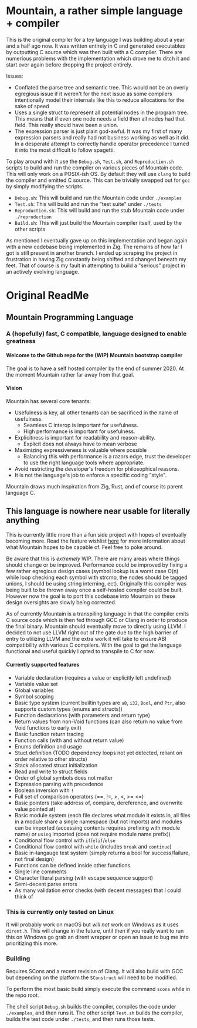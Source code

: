 # Mountain, a rather simple language + compiler

This is the original compiler for a toy language I was building about a
year and a half ago now. It was written entirely in C and generated
executables by outputting C source which was then built with a C compiler.
There are numerious problems with the implementation which drove me to ditch
it and start over again before dropping the project entirely.

Issues:
 * Conflated the parse tree and semantic tree. This would not be an overly egregious
  issue if it weren't for the next issue as some compilers intentionally model their
  internals like this to reduce allocations for the sake of speed
 * Uses a single struct to represent all potential nodes in the program tree. This
  means that if even one node needs a field then all nodes had that field. This really
  should have been a union.
 * The expression parser is just plain god-awful. It was my first of many expression
  parsers and really had not business working as well as it did. In a desperate attempt
  to correctly handle operator precedence I turned it into the most difficult to follow
  spagetti.

To play around with it use the `Debug.sh`, `Test.sh`, and `Reproduction.sh` scripts to
build and run the compiler on various pieces of Mountain code. This will only work on a
POSIX-ish OS. By default they will use `clang` to build the compiler and emitted C source.
This can be trivially swapped out for `gcc` by simply modifying the scripts.
 * `Debug.sh`: This will build and run the Mountain code under `./examples`
 * `Test.sh`: This will build and run the "test suite" under `./tests`
 * `Reproduction.sh`: This will build and run the stub Mountain code under `./reproduction`
 * `Build.sh`: This will just build the Mountain compiler itself, used by the other
  scripts

As mentioned I eventually gave up on this implementation and began again with a new codebase
being implemented in Zig. The remains of how far I got is still present in another branch. I
ended up scraping the project in frustration in having Zig constantly being shifted and changed
beneath my feet. That of course is my fault in attempting to build a "serious" project in an
actively evolving language.

# Original ReadMe
## Mountain Programming Language
### A (hopefully) fast, C compatible, language designed to enable greatness


#### Welcome to the Github repo for the (WIP) Mountain bootstrap compiler

The goal is to have a self hosted compiler by the end of
summer 2020. At the moment Mountain rather far away from that goal.


#### Vision

Mountain has several core tenants:
* Usefulness is key, all other tenants can be sacrificed in the name
  of usefulness.
    * Seamless C interop is important for usefulness.
    * High performance is important for usefulness.
* Explicitness is important for readability and reason-ability.
    * Explicit does not always have to mean verbose
* Maximizing expressiveness is valuable where possible
    * Balancing this with performance is a razors edge, trust the
      developer to use the right language tools where appropriate.
* Avoid restricting the developer's freedom for philosophical reasons.
* It is not the language's job to enforce a specific coding "style".

Mountain draws much inspiration from Zig, Rust, and of course its
parent language C.


## This language is nowhere near usable for literally anything
This is currently little more than a fun side project with hopes of
eventually becoming more. Read the feature wishlist
[here](WISHLIST.md) for more information about what Mountain hopes to
be capable of. Feel free to poke around.

Be aware that this is *extremely* WIP. There are many areas where
things should change or be improved. Performance could be improved by
fixing a few rather egregious design cases (symbol lookup is a worst
case O(n) while loop checking each symbol with strcmp, the nodes
should be tagged unions, I should be using string interning,
ect). Originally this compiler was being built to be thrown away once
a self-hosted compiler could be built. However now the goal is to port
this codebase into Mountain so these design oversights are slowly
being corrected.

As of currently Mountain is a transpiling language in that the
compiler emits C source code which is then fed through GCC or Clang in
order to produce the final binary. Mountain should eventually move to
directly using LLVM. I decided to not use LLVM right out of the gate
due to the high barrier of entry to utilizing LLVM and the extra work
it will take to ensure ABI compatibility with various C
compilers. With the goal to get the language functional and useful
quickly I opted to transpile to C for now.


#### Currently supported features
* Variable declaration (requires a value or explicitly left undefined)
* Variable value set
* Global variables
* Symbol scoping
* Basic type system (current builtin types are `u8`, `i32`, `Bool`,
  and `Ptr`, also supports custom types (enums and structs))
* Function declarations (with parameters and return type)
* Return values from non-Void functions (can also return no value from
  Void functions to early exit)
* Basic function return tracing
* Function calls (with and without return value)
* Enums definition and usage
* Stuct definition (TODO dependency loops not yet detected, reliant on
  order relative to other structs)
* Stack allocated struct initialization
* Read and write to struct fields
* Order of global symbols does not matter
* Expression parsing with precedence
* Boolean inversion with `!`
* Full set of comparison operators (==, !=, >, <, >= <=)
* Basic pointers (take address of, compare, dereference, and overwrite
  value pointed at)
* Basic module system (each file declares what module it exists in,
  all files in a module share a single namespace (but not imports) and
  modules can be imported (accessing contents requires prefixing with
  module name) or `using` imported (does not require module name
  prefix))
* Conditional flow control with `if`/`elif`/`else`
* Conditional flow control with `while` (includes `break` and `continue`)
* Basic in-langauge test system (simply returns a bool for
  success/failure, not final design)
* Functions can be defined inside other functions
* Single line comments
* Character literal parsing (with escape sequence support)
* Semi-decent parse errors
* As many validation error checks (with decent messages) that I could
  think of


### This is currently only tested on Linux

It will probably work on macOS but *will not* work on Windows as it
uses `dirent.h`. This will change in the future, until then if you
really want to run this on Windows go grab an dirent wrapper or open
an issue to bug me into prioritizing this more.


### Building

Requires SCons and a recent revision of Clang. It will also build with
GCC but depending on the platform the `SConstruct` will need to be
modified.

To perform the most basic build simply execute the command `scons`
while in the repo root.

The shell script `Debug.sh` builds the compiler, compiles the code
under `./examples`, and then runs it. The other script `Test.sh`
builds the compiler, builds the test code under `./tests`, and then
runs those tests.
